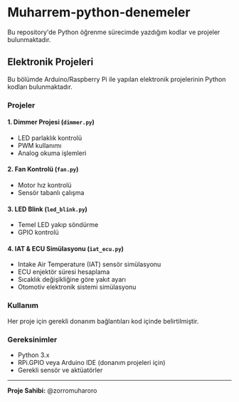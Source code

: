 # Muharrem-python-denemeler

Bu repository'de Python öğrenme sürecimde yazdığım kodlar ve projeler bulunmaktadır.

## Elektronik Projeleri

Bu bölümde Arduino/Raspberry Pi ile yapılan elektronik projelerinin Python kodları bulunmaktadır.

### Projeler

#### 1. Dimmer Projesi (`dimmer.py`)
- LED parlaklık kontrolü
- PWM kullanımı
- Analog okuma işlemleri

#### 2. Fan Kontrolü (`fan.py`)
- Motor hız kontrolü
- Sensör tabanlı çalışma

#### 3. LED Blink (`led_blink.py`)
- Temel LED yakıp söndürme
- GPIO kontrolü

#### 4. IAT & ECU Simülasyonu (`iat_ecu.py`)
- Intake Air Temperature (IAT) sensör simülasyonu
- ECU enjektör süresi hesaplama
- Sıcaklık değişikliğine göre yakıt ayarı
- Otomotiv elektronik sistemi simülasyonu

### Kullanım
Her proje için gerekli donanım bağlantıları kod içinde belirtilmiştir.

### Gereksinimler
- Python 3.x
- RPi.GPIO veya Arduino IDE (donanım projeleri için)
- Gerekli sensör ve aktüatörler

---
**Proje Sahibi:** @zorromuharoro